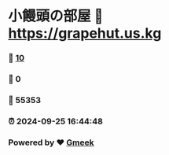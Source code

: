 # 小饅頭の部屋 :link: https://grapehut.us.kg 
### :page_facing_up: [10](https://grapehut.us.kg/tag.html) 
### :speech_balloon: 0 
### :hibiscus: 55353 
### :alarm_clock: 2024-09-25 16:44:48 
### Powered by :heart: [Gmeek](https://github.com/Meekdai/Gmeek)
